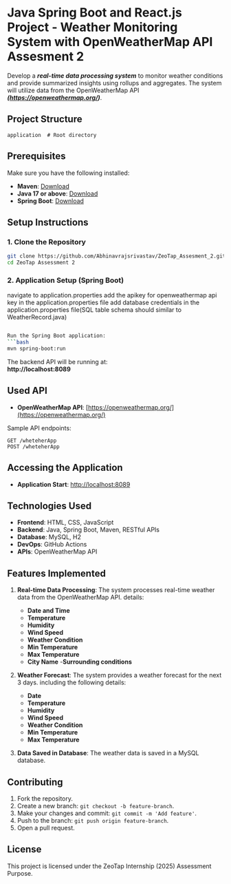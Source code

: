 # Java Spring Boot and React.js Project - Weather Monitoring System with OpenWeatherMap API Assesment 2

Develop a ***real-time data processing system*** to monitor weather conditions and provide
summarized insights using rollups and aggregates. The system will utilize data from the
OpenWeatherMap API ***(https://openweathermap.org/)***.



## Project Structure
```
application  # Root directory
```

## Prerequisites

Make sure you have the following installed:
- **Maven**: [Download](https://maven.apache.org/download.cgi)
- **Java 17 or above**: [Download](https://www.oracle.com/java/technologies/javase-jdk17-downloads.html)
- **Spring Boot**: [Download](https://spring.io/projects/spring-boot)

## Setup Instructions

### 1. Clone the Repository
```bash
git clone https://github.com/Abhinavrajsrivastav/ZeoTap_Assesment_2.git
cd ZeoTap Assessment 2
```


### 2. Application Setup (Spring Boot)
navigate to application.properties
add the apikey for openweathermap api key in the application.properties file
add database credentials in the application.properties file(SQL table schema should similar to WeatherRecord.java)
```bash

Run the Spring Boot application:
```bash
mvn spring-boot:run
```
The backend API will be running at:  
**http://localhost:8089**

## Used API
- **OpenWeatherMap API**: [https://openweathermap.org/](https://openweathermap.org/)
  

Sample API endpoints:
```
GET /wheteherApp
POST /wheteherApp
```

## Accessing the Application

- **Application Start**: [http://localhost:8089](http://localhost:8089)  


## Technologies Used

- **Frontend**: HTML, CSS, JavaScript  
- **Backend**: Java, Spring Boot, Maven, RESTful APIs  
- **Database**: MySQL, H2  
- **DevOps**: GitHub Actions  
- **APIs**: OpenWeatherMap API

## Features Implemented

1. **Real-time Data Processing**: The system processes real-time weather data from the OpenWeatherMap API.
details: 
    - **Date and Time**
    - **Temperature**
    - **Humidity**
    - **Wind Speed**
    - **Weather Condition**
    - **Min Temperature**
    - **Max Temperature**
    - **City Name**
    -**Surrounding conditions**

2. **Weather Forecast**: The system provides a weather forecast for the next 3 days. including the following details:
    - **Date**
    - **Temperature**
    - **Humidity**
    - **Wind Speed**
    - **Weather Condition**
    - **Min Temperature**
    - **Max Temperature**

3. **Data Saved in Database**: The weather data is saved in a MySQL database.

## Contributing

1. Fork the repository.  
2. Create a new branch: `git checkout -b feature-branch`.  
3. Make your changes and commit: `git commit -m 'Add feature'`.  
4. Push to the branch: `git push origin feature-branch`.  
5. Open a pull request.

## License

This project is licensed under the ZeoTap Internship (2025) Assessment Purpose.
